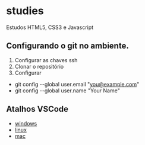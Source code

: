 # studies
Estudos HTML5, CSS3 e Javascript

## Configurando o git no ambiente.
1. Configurar as chaves ssh
2. Clonar o repositório 
3. Configurar 
  - git config --global user.email "you@example.com"
  - git config --global user.name "Your Name"

## Atalhos VSCode
- [windows](https://code.visualstudio.com/shortcuts/keyboard-shortcuts-windows.pdf)
- [linux](https://code.visualstudio.com/shortcuts/keyboard-shortcuts-windows.pdf)
- [mac](https://code.visualstudio.com/shortcuts/keyboard-shortcuts-macos.pdf)
